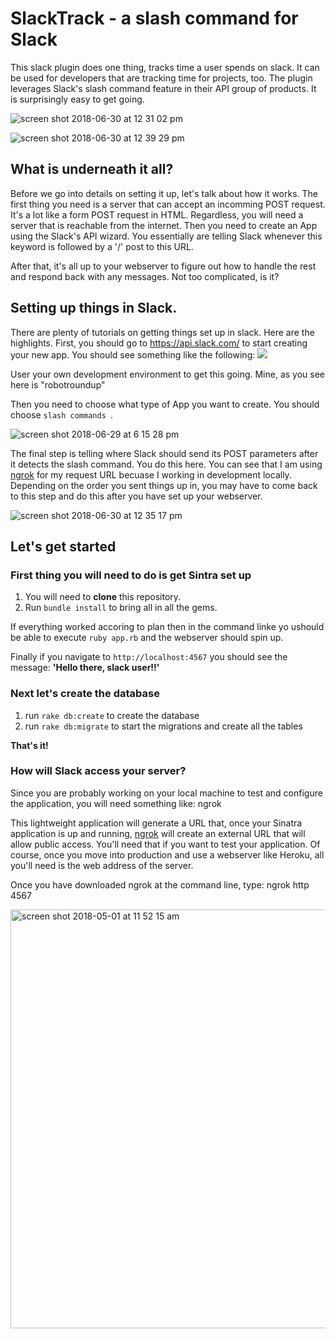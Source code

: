 # SlackTrack - a slash command for Slack
This slack plugin does one thing, tracks time a user spends on slack. It can be used for developers that are tracking time for projects, too. The plugin leverages Slack's slash command feature in their API group of products. It is surprisingly easy to get going.

![screen shot 2018-06-30 at 12 31 02 pm](https://user-images.githubusercontent.com/24664863/42128482-83de13d6-7c61-11e8-828d-c2a478e2a7da.png)

![screen shot 2018-06-30 at 12 39 29 pm](https://user-images.githubusercontent.com/24664863/42128533-a97745f8-7c62-11e8-8021-75c41f49bd5a.png)

## What is underneath it all?
Before we go into details on setting it up, let's talk about how it works. The first thing you need is a server that can accept an incomming POST request. It's a lot like a form POST request in HTML. Regardless, you will need a server that is reachable from the internet. Then you need to create an App using the Slack's API wizard. You essentially are telling Slack whenever this keyword is followed by a '/' post to this URL. 

After that, it's all up to your webserver to figure out how to handle the rest and respond back with any messages. Not too complicated, is it?

## Setting up things in Slack.
There are plenty of tutorials on getting things set up in slack. Here are the highlights. First, you should go to https://api.slack.com/ to start creating your new app. You should see something like the following:
![](https://user-images.githubusercontent.com/24664863/42128444-b041f6c8-7c60-11e8-87d7-61cd3f28ac43.png)

User your own development environment to get this going. Mine, as you see here is "robotroundup"

Then you need to choose what type of App you want to create. You should choose ```slash commands ```.

![screen shot 2018-06-29 at 6 15 28 pm](https://user-images.githubusercontent.com/24664863/42128463-3cf58832-7c61-11e8-8993-86c1d316f6db.png)

The final step is telling where Slack should send its POST parameters after it detects the slash command. You do this here. You can see that I am using [ngrok](https://ngrok.com/) for my request URL becuase I working in development locally. Depending on the order you sent things up in, you may have to come back to this step and do this after you have set up your webserver.

![screen shot 2018-06-30 at 12 35 17 pm](https://user-images.githubusercontent.com/24664863/42128510-13d0b688-7c62-11e8-92cc-887580a0f08d.png)

## Let's get started

### First thing you will need to do is get Sintra set up
1. You will need to __clone__ this repository.
2. Run ```bundle install``` to bring all in all the gems.

If everything worked accoring to plan then in the command linke yo ushould be able to execute ```ruby app.rb``` and the webserver should spin up.

Finally if you navigate to ```http://localhost:4567``` you should see the message: __'Hello there, slack user!!'__

### Next let's create the database
1. run ```rake db:create``` to create the database
2. run ```rake db:migrate``` to start the migrations and create all the tables

__That's it!__

### How will Slack access your server?
Since you are probably working on your local machine to test and configure the application, you will need something like: ngrok

This lightweight application will generate a URL that, once your Sinatra application is up and running, [ngrok](https://ngrok.com) will create an external URL that will allow public access. You'll need that if you want to test your application. Of course, once you move into production and use a webserver like Heroku, all you'll need is the web address of the server.

Once you have downloaded ngrok at the command line, type: ngrok http 4567

<img width="670" alt="screen shot 2018-05-01 at 11 52 15 am" src="https://user-images.githubusercontent.com/24664863/42128603-170bf446-7c64-11e8-95d9-c636072437af.png" text-align="center">
